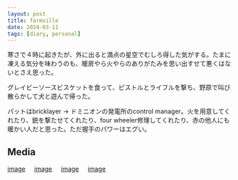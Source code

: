 ```yaml
---
layout: post
title: farmville
date: 2024-03-11
tags: [diary, personal]
---
```


寒さで４時に起きたが、外に出ると満点の星空でむしろ得した気がする。たまに凍える気分を味わうのも、暖房やら火やらのありがたみを思い出すせて悪くはないとさえ思った。

グレイビーソースビスケットを食って、ピストルとライフルを撃ち、野原で叫び散らかして犬と遊んで帰った。

パットはbricklayer -> ドミニオンの発電所のcontrol manager。火を用意してくれたり、銃を撃たせてくれたり、four wheeler修理してくれたり、赤の他人にも暖かい人だと思った。ただ握手のパワーはエグい。
## Media

<div style="display: flex; flex-wrap: wrap; gap: 10px;"><a href="https://photos.google.com/lr/album/ADVFWbeu50_RulrcDCXNkLO7stKdAmGPiTSKxC2SEjvKGApt6yaiPn8XlJzaDA_ITvCp1dr_Hyyw/photo/ADVFWbexQmjBkP61rcjPFE-Qv6Bq1f_FKa-9FGdPuS_UoW62h3iNSqd1j1Y9tDn9wVq1WHoc3B6DngZdjFxY9duPlrsFc87yhg">image</a><br> <a href="https://photos.google.com/lr/album/ADVFWbeu50_RulrcDCXNkLO7stKdAmGPiTSKxC2SEjvKGApt6yaiPn8XlJzaDA_ITvCp1dr_Hyyw/photo/ADVFWbdnjHKKOorsYc993_b9yA7JzeNoY-AqgfDxN9527wiX_8AM-ah-bcL9lHWYWHU4c-BhxB6dWBqk4HqphADIFQkL7lHuGQ">image</a><br> <a href="https://photos.google.com/lr/album/ADVFWbeu50_RulrcDCXNkLO7stKdAmGPiTSKxC2SEjvKGApt6yaiPn8XlJzaDA_ITvCp1dr_Hyyw/photo/ADVFWbd_u2bFAU-mffGygPZAf0STNX13BMdgt9PE1aSBYaUvu99DaP1S1VYT4NDD-NpSWrOE4EfCeM5IqmQIBXWUDTHHEwnYKQ">image</a><br> <a href="https://photos.google.com/lr/album/ADVFWbeu50_RulrcDCXNkLO7stKdAmGPiTSKxC2SEjvKGApt6yaiPn8XlJzaDA_ITvCp1dr_Hyyw/photo/ADVFWbcScGPiAtDgN7GnI5R8Ys1WKY5EGlBEzU0uS4PsW4g1Osj308ejHa3hyOTxljQnJVRuDuyzA3pdu238XI8jFAg7S5rR4A">image</a><br></div>
